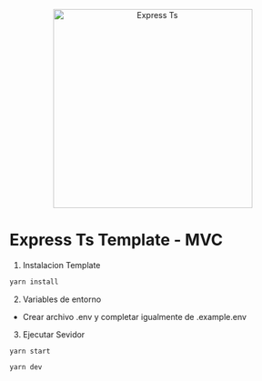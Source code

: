 <p align="center">
  <a href="https://github.com/VigilioYonatan/Express-MoongoseTS" target="blank"><img src="https://camo.githubusercontent.com/2ef6bbe97900573b4bae6d47fcb838dd6a8ce4dce6c8fa791030dedb97f99ac8/68747470733a2f2f6765656b79616e74732e6769746875622e696f2f657870726573732d747970657363726970742f7075626c69632f696d616765732f657870726573732d747970657363726970742e706e67" width="350" alt="Express Ts" /></a>
</p>

# Express Ts Template - MVC

1. Instalacion Template

```bash
yarn install
```

2.  Variables de entorno

-   Crear archivo .env y completar igualmente de .example.env

3. Ejecutar Sevidor

```
yarn start
```

```
yarn dev
```
